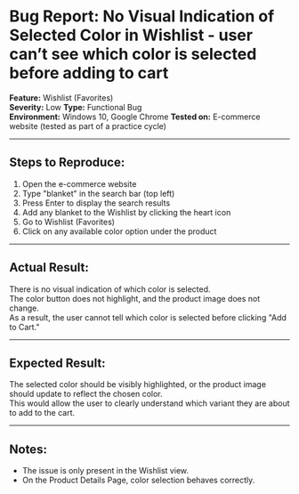 # Bug Report: No Visual Indication of Selected Color in Wishlist - user can’t see which color is selected before adding to cart

**Feature:** Wishlist (Favorites)  
**Severity:** Low 
**Type:** Functional Bug  
**Environment:** Windows 10, Google Chrome 
**Tested on:** E-commerce website (tested as part of a practice cycle)

---

## Steps to Reproduce:
1. Open the e-commerce website 
2. Type "blanket" in the search bar (top left)  
3. Press Enter to display the search results  
4. Add any blanket to the Wishlist by clicking the heart icon  
5. Go to Wishlist (Favorites)  
6. Click on any available color option under the product

---

## Actual Result:
There is no visual indication of which color is selected.  
The color button does not highlight, and the product image does not change.  
As a result, the user cannot tell which color is selected before clicking "Add to Cart."

---

## Expected Result:
The selected color should be visibly highlighted, or the product image should update to reflect the chosen color.  
This would allow the user to clearly understand which variant they are about to add to the cart.

---

## Notes:
- The issue is only present in the Wishlist view.
- On the Product Details Page, color selection behaves correctly.

